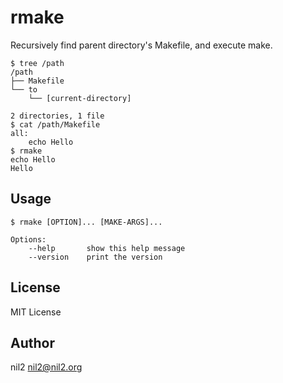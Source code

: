 rmake
=====

Recursively find parent directory's Makefile, and execute make.

	$ tree /path
	/path
	├── Makefile
	└── to
	    └── [current-directory]

	2 directories, 1 file
	$ cat /path/Makefile
	all:
		echo Hello
	$ rmake
	echo Hello
	Hello

Usage
------

	$ rmake [OPTION]... [MAKE-ARGS]...

	Options:
		--help       show this help message
		--version    print the version

License
--------

MIT License

Author
-------

nil2 <nil2@nil2.org>
